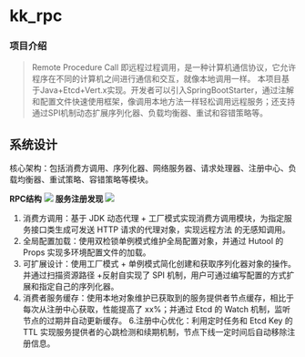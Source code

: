 # kk_rpc
### 项目介绍
> Remote Procedure Call 即远程过程调用，是一种计算机通信协议，它允许程序在不同的计算机之间进行通信和交互，就像本地调用一样。
> 本项目基于Java+Etcd+Vert.x实现。开发者可以引入SpringBootStarter，通过注解和配置文件快速使用框架，像调用本地方法一样轻松调用远程服务；还支持通过SPI机制动态扩展序列化器、负载均衡器、重试和容错策略等。

## 系统设计

核心架构：包括消费方调用、序列化器、网络服务器、请求处理器、注册中心、负载均衡器、重试策略、容错策略等模块。

**RPC结构**
![](https://github.com/Xkk1705/kk_rpc/assets/97894317/9ce1e041-50a4-47ee-9a79-aa7da5467f5b)
**服务注册发现**
![](https://github.com/Xkk1705/kk_rpc/assets/97894317/d4faeb7f-56d7-4466-a676-13844545dbed)

1. 消费方调用：基于 JDK 动态代理 + 工厂模式实现消费方调用模块，为指定服务接口类生成可发送 HTTP 请求的代理对象，实现远程方法	的无感知调用。
2. 全局配置加载：使用双检锁单例模式维护全局配置对象，并通过 Hutool 的 Props 实现多环境配置文件的加载。
3. 可扩展设计：使用工厂模式 + 单例模式简化创建和获取序列化器对象的操作。并通过扫描资源路径 +反射自实现了 SPI 机制，用户可通过编写配置的方式扩展和指定自己的序列化器。
4. 消费者服务缓存：使用本地对象维护已获取到的服务提供者节点缓存，相比于每次从注册中心获取，性能提高了 xx%；并通过 Etcd 的 Watch 机制，监听节点的过期并自动更新缓存。
6.注册中心优化：利用定时任务和 Etcd Key 的 TTL 实现服务提供者的心跳检测和续期机制，节点下线一定时间后自动移除注册信息。





